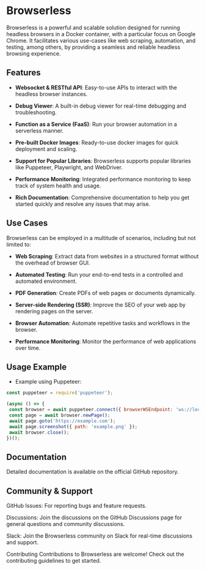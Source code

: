 # Browserless

Browserless is a powerful and scalable solution designed for running headless browsers in a Docker container, with a particular focus on Google Chrome. It facilitates various use-cases like web scraping, automation, and testing, among others, by providing a seamless and reliable headless browsing experience.

## Features

- **Websocket & RESTful API**: Easy-to-use APIs to interact with the headless browser instances.
  
- **Debug Viewer**: A built-in debug viewer for real-time debugging and troubleshooting.
  
- **Function as a Service (FaaS)**: Run your browser automation in a serverless manner.
  
- **Pre-built Docker Images**: Ready-to-use docker images for quick deployment and scaling.
  
- **Support for Popular Libraries**: Browserless supports popular libraries like Puppeteer, Playwright, and WebDriver.
  
- **Performance Monitoring**: Integrated performance monitoring to keep track of system health and usage.

- **Rich Documentation**: Comprehensive documentation to help you get started quickly and resolve any issues that may arise.

## Use Cases

Browserless can be employed in a multitude of scenarios, including but not limited to:

- **Web Scraping**: Extract data from websites in a structured format without the overhead of browser GUI.
  
- **Automated Testing**: Run your end-to-end tests in a controlled and automated environment.
  
- **PDF Generation**: Create PDFs of web pages or documents dynamically.
  
- **Server-side Rendering (SSR)**: Improve the SEO of your web app by rendering pages on the server.
  
- **Browser Automation**: Automate repetitive tasks and workflows in the browser.
  
- **Performance Monitoring**: Monitor the performance of web applications over time.

## Usage Example

- Example using Puppeteer:

```javascript
const puppeteer = require('puppeteer');

(async () => {
 const browser = await puppeteer.connect({ browserWSEndpoint: 'ws://localhost:3000' });
 const page = await browser.newPage();
 await page.goto('https://example.com');
 await page.screenshot({ path: 'example.png' });
 await browser.close();
})();
````

## Documentation

Detailed documentation is available on the official GitHub repository.

## Community & Support

GitHub Issues: For reporting bugs and feature requests.

Discussions: Join the discussions on the GitHub Discussions page for general questions and community discussions.

Slack: Join the Browserless community on Slack for real-time discussions and support.

Contributing
Contributions to Browserless are welcome! Check out the contributing guidelines to get started.